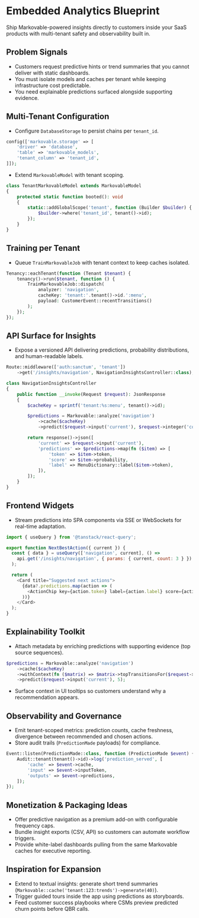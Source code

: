 # Embedded Analytics Blueprint

Ship Markovable-powered insights directly to customers inside your SaaS products with multi-tenant safety and observability built in.

## Problem Signals
- Customers request predictive hints or trend summaries that you cannot deliver with static dashboards.
- You must isolate models and caches per tenant while keeping infrastructure cost predictable.
- You need explainable predictions surfaced alongside supporting evidence.

## Multi-Tenant Configuration
- Configure `DatabaseStorage` to persist chains per `tenant_id`.

```php
config(['markovable.storage' => [
    'driver' => 'database',
    'table' => 'markovable_models',
    'tenant_column' => 'tenant_id',
]]);
```

- Extend `MarkovableModel` with tenant scoping.

```php
class TenantMarkovableModel extends MarkovableModel
{
    protected static function booted(): void
    {
        static::addGlobalScope('tenant', function (Builder $builder) {
            $builder->where('tenant_id', tenant()->id);
        });
    }
}
```

## Training per Tenant
- Queue `TrainMarkovableJob` with tenant context to keep caches isolated.

```php
Tenancy::eachTenant(function (Tenant $tenant) {
    tenancy()->run($tenant, function () {
        TrainMarkovableJob::dispatch(
            analyzer: 'navigation',
            cacheKey: 'tenant:'.tenant()->id.':menu',
            payload: CustomerEvent::recentTransitions()
        );
    });
});
```

## API Surface for Insights
- Expose a versioned API delivering predictions, probability distributions, and human-readable labels.

```php
Route::middleware(['auth:sanctum', 'tenant'])
    ->get('/insights/navigation', NavigationInsightsController::class);

class NavigationInsightsController
{
    public function __invoke(Request $request): JsonResponse
    {
        $cacheKey = sprintf('tenant:%s:menu', tenant()->id);

        $predictions = Markovable::analyze('navigation')
            ->cache($cacheKey)
            ->predict($request->input('current'), $request->integer('count', 5));

        return response()->json([
            'current' => $request->input('current'),
            'predictions' => $predictions->map(fn ($item) => [
                'token' => $item->token,
                'score' => $item->probability,
                'label' => MenuDictionary::label($item->token),
            ]),
        ]);
    }
}
```

## Frontend Widgets
- Stream predictions into SPA components via SSE or WebSockets for real-time adaptation.

```js
import { useQuery } from '@tanstack/react-query';

export function NextBestAction({ current }) {
  const { data } = useQuery(['navigation', current], () =>
    api.get('/insights/navigation', { params: { current, count: 3 } })
  );

  return (
    <Card title="Suggested next actions">
      {data?.predictions.map(action => (
        <ActionChip key={action.token} label={action.label} score={action.score} />
      ))}
    </Card>
  );
}
```

## Explainability Toolkit
- Attach metadata by enriching predictions with supporting evidence (top source sequences).

```php
$predictions = Markovable::analyze('navigation')
    ->cache($cacheKey)
    ->withContext(fn ($matrix) => $matrix->topTransitionsFor($request->input('current')))
    ->predict($request->input('current'), 5);
```

- Surface context in UI tooltips so customers understand why a recommendation appears.

## Observability and Governance
- Emit tenant-scoped metrics: prediction counts, cache freshness, divergence between recommended and chosen actions.
- Store audit trails (`PredictionMade` payloads) for compliance.

```php
Event::listen(PredictionMade::class, function (PredictionMade $event) {
    Audit::tenant(tenant()->id)->log('prediction_served', [
        'cache' => $event->cache,
        'input' => $event->inputToken,
        'outputs' => $event->predictions,
    ]);
});
```

## Monetization & Packaging Ideas
- Offer predictive navigation as a premium add-on with configurable frequency caps.
- Bundle insight exports (CSV, API) so customers can automate workflow triggers.
- Provide white-label dashboards pulling from the same Markovable caches for executive reporting.

## Inspiration for Expansion
- Extend to textual insights: generate short trend summaries (`Markovable::cache('tenant:123:trends')->generate(40)`).
- Trigger guided tours inside the app using predictions as storyboards.
- Feed customer success playbooks where CSMs preview predicted churn points before QBR calls.
